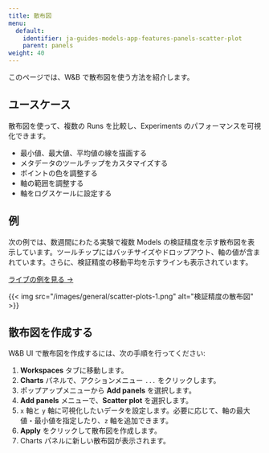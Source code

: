 ```yaml
---
title: 散布図
menu:
  default:
    identifier: ja-guides-models-app-features-panels-scatter-plot
    parent: panels
weight: 40
---
```


このページでは、W&B で散布図を使う方法を紹介します。

## ユースケース

散布図を使って、複数の Runs を比較し、Experiments のパフォーマンスを可視化できます。

- 最小値、最大値、平均値の線を描画する
- メタデータのツールチップをカスタマイズする
- ポイントの色を調整する
- 軸の範囲を調整する
- 軸をログスケールに設定する

## 例

次の例では、数週間にわたる実験で複数 Models の検証精度を示す散布図を表示しています。ツールチップにはバッチサイズやドロップアウト、軸の値が含まれています。さらに、検証精度の移動平均を示すラインも表示されています。

[ライブの例を見る →](https://app.wandb.ai/l2k2/l2k/reports?view=carey%2FScatter%20Plot)

{{< img src="/images/general/scatter-plots-1.png" alt="検証精度の散布図" >}}

## 散布図を作成する

W&B UI で散布図を作成するには、次の手順を行ってください:

1. **Workspaces** タブに移動します。
2. **Charts** パネルで、アクションメニュー `...` をクリックします。
3. ポップアップメニューから **Add panels** を選択します。
4. **Add panels** メニューで、**Scatter plot** を選択します。
5. `x` 軸と `y` 軸に可視化したいデータを設定します。必要に応じて、軸の最大値・最小値を指定したり、`z` 軸を追加できます。
6. **Apply** をクリックして散布図を作成します。
7. Charts パネルに新しい散布図が表示されます。